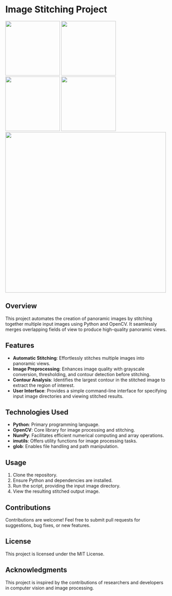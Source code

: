 # Image Stitching Project

<div>
    <img src="https://github.com/Arnavsao/DIC-Project-Image-Stitching-using-OpenCV/assets/140349606/aa347c27-ada8-447c-9814-2f5876d000bf" width="170" />
    <img src="https://github.com/Arnavsao/DIC-Project-Image-Stitching-using-OpenCV/assets/140349606/abbdfdc0-3d11-4174-925c-82dfa94296de" width="170" />
    <img src="https://github.com/Arnavsao/DIC-Project-Image-Stitching-using-OpenCV/assets/140349606/b0b6cf7b-aa16-40eb-929f-d00385f445b6" width="170" />
    <img src="https://github.com/Arnavsao/DIC-Project-Image-Stitching-using-OpenCV/assets/140349606/cb0c74cb-ae96-4bca-a639-57986b191139" width="170" />
</div>

<div>
    <img src="https://github.com/Arnavsao/DIC-Project-Image-Stitching-using-OpenCV/assets/140349606/6aeb94a8-b019-4407-bbd5-b6bf1e33c101" width="500" />
</div>

## Overview
This project automates the creation of panoramic images by stitching together multiple input images using Python and OpenCV. It seamlessly merges overlapping fields of view to produce high-quality panoramic views.

## Features
- **Automatic Stitching**: Effortlessly stitches multiple images into panoramic views.
- **Image Preprocessing**: Enhances image quality with grayscale conversion, thresholding, and contour detection before stitching.
- **Contour Analysis**: Identifies the largest contour in the stitched image to extract the region of interest.
- **User Interface**: Provides a simple command-line interface for specifying input image directories and viewing stitched results.

## Technologies Used
- **Python**: Primary programming language.
- **OpenCV**: Core library for image processing and stitching.
- **NumPy**: Facilitates efficient numerical computing and array operations.
- **imutils**: Offers utility functions for image processing tasks.
- **glob**: Enables file handling and path manipulation.

## Usage
1. Clone the repository.
2. Ensure Python and dependencies are installed.
3. Run the script, providing the input image directory.
4. View the resulting stitched output image.

## Contributions
Contributions are welcome! Feel free to submit pull requests for suggestions, bug fixes, or new features.

## License
This project is licensed under the MIT License.

## Acknowledgments
This project is inspired by the contributions of researchers and developers in computer vision and image processing.










